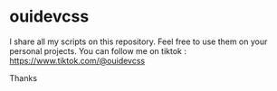 # ouidevcss

I share all my scripts on this repository.
Feel free to use them on your personal projects.
You can follow me on tiktok : https://www.tiktok.com/@ouidevcss

Thanks
